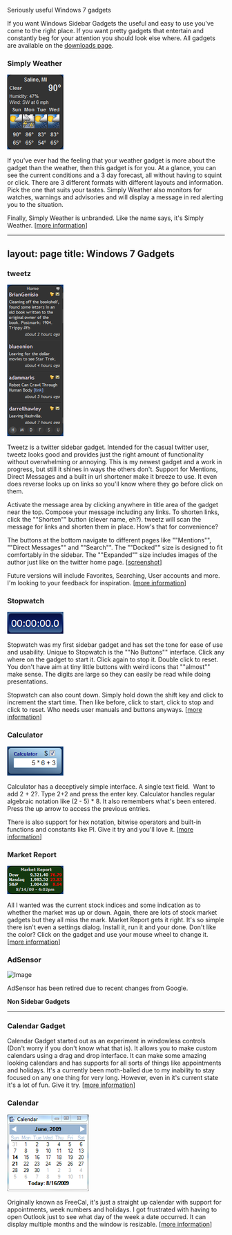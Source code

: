 Seriously useful Windows 7 gadgets

If you want Windows Sidebar Gadgets the useful and easy to use you've come to the right place. If you want pretty gadgets that entertain and constantly beg for your attention you should look else where. All gadgets are available on the [downloads page](/downloads).

### Simply Weather

![Image](/cdn/images/gadgets/simplyweather.png)

If you've ever had the feeling that your weather gadget is more about the gadget than the weather, then this gadget is for you. At a glance, you can see the current conditions and a 3 day forecast, all without having to squint or click. There are 3 different formats with different layouts and information. Pick the one that suits your tastes. Simply Weather also monitors for watches, warnings and advisories and will display a message in red alerting you to the situation.

Finally, Simply Weather is unbranded. Like the name says, it's Simply Weather. [[more information](/blog/post/2012/09/03/simply-weather-gadget-ndash-you-can-haz-background-images)]

---
layout: page
title:  Windows 7 Gadgets
---
### tweetz

![Image](/cdn/images/gadgets/tweetz.png)

Tweetz is a twitter sidebar gadget. Intended for the casual twitter user, tweetz looks good and provides just the right amount of functionality without overwhelming or annoying. This is my newest gadget and a work in progress, but still it shines in ways the others don't. Support for Mentions, Direct Messages and a built in url shortener make it breeze to use. It even does reverse looks up on links so you'll know where they go before click on them.

Activate the message area by clicking anywhere in title area of the gadget near the top. Compose your message including any links. To shorten links, click the ""Shorten"" button (clever name, eh?). tweetz will scan the message for links and shorten them in place. How's that for convenience?

The buttons at the bottom navigate to different pages like ""Mentions"", ""Direct Messages"" and ""Search"". The ""Docked"" size is designed to fit comfortably in the sidebar. The ""Expanded"" size includes images of the author just like on the twitter home page. [[screenshot](/cdn/images/tweetz-expanded.png)]

Future versions will include Favorites, Searching, User accounts and more. I'm looking to your feedback for inspiration. [[more information](/tweetz)]

### Stopwatch

![Image](/cdn/images/gadgets/stopwatch.png)

Stopwatch was my first sidebar gadget and has set the tone for ease of use and usability. Unique to Stopwatch is the ""No Buttons"" interface. Click any where on the gadget to start it. Click again to stop it. Double click to reset. You don't have aim at tiny little buttons with weird icons that ""almost"" make sense. The digits are large so they can easily be read while doing presentations.

Stopwatch can also count down. Simply hold down the shift key and click to increment the start time. Then like before, click to start, click to stop and click to reset. Who needs user manuals and buttons anyways. [[more information](/blog/post/2008/04/13/vista-sidebar-stopwatch-gadget)]

### Calculator

![Image](/cdn/images/gadgets/calculator.png)

Calculator has a deceptively simple interface. A single text field.  Want to add 2 + 2?. Type 2+2 and press the enter key. Calculator handles regular algebraic notation like (2 - 5) * 8. It also remembers what's been entered. Press the up arrow to access the previous entries.

There is also support for hex notation, bitwise operators and built-in functions and constants like PI. Give it try and you'll love it. [[more information](/blog/post/2008/06/01/calculator-sidebar-gadget-released)]

### Market Report

![Image](/cdn/images/gadgets/marketreport.png)

All I wanted was the current stock indices and some indication as to whether the market was up or down. Again, there are lots of stock market gadgets but they all miss the mark. Market Report gets it right. It's so simple there isn't even a settings dialog. Install it, run it and your done. Don't like the color? Click on the gadget and use your mouse wheel to change it. [[more information](/blog/post/2009/06/02/market-report-sidebar-gadget-released)]

### AdSensor

![Image](/cdn/images/gadgets/adsensor.png)

AdSensor has been retired due to recent changes from Google.

**Non Sidebar Gadgets**

----------------------

### Calendar Gadget

Calendar Gadget started out as an experiment in windowless controls (Don't worry if you don't know what that is). It allows you to make custom calendars using a drag and drop interface. It can make some amazing looking calendars and has supports for all sorts of things like appointments and holidays. It's a currently been moth-balled due to my inability to stay focused on any one thing for very long. However, even in it's current state it's a lot of fun. Give it try. [[more information](/calendargadget)]

### Calendar

![Image](/cdn/images/gadgets/calendar.png)

Originally known as FreeCal, it's just a straight up calendar with support for appointments, week numbers and holidays. I got frustrated with having to open Outlook just to see what day of the week a date occurred. It can display multiple months and the window is resizable. [[more information](/calendar)]
